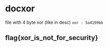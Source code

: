 # docxor

file with 4 byte xor \(like in desc\) `xor : 5a4199bb`

## flag{xor\_is\_not\_for\_security}

